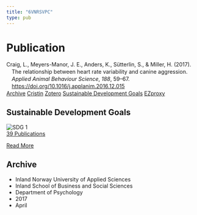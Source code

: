 ```yaml
---
title: "6VNRSVPC"
type: pub
---
```

<h1>Publication</h1>
<article id="csl-bib-container-6VNRSVPC" class="csl-bib-container">
  <div class="csl-bib-body" style="line-height: 1.35; padding-left: 1em; text-indent:-1em;">
  <div class="csl-entry">Craig, L., Meyers-Manor, J. E., Anders, K., S&#xFC;tterlin, S., &amp; Miller, H. (2017). The relationship between heart rate variability and canine aggression. <i>Applied Animal Behaviour Science</i>, <i>188</i>, 59&#x2013;67. <a href="https://doi.org/10.1016/j.applanim.2016.12.015">https://doi.org/10.1016/j.applanim.2016.12.015</a></div>
</div>
  <div class="csl-bib-buttons">
    <a href="#taxonomy-article-6VNRSVPC" class="csl-bib-button">Archive</a>
    <a href alt="Cristin URL" class="csl-bib-button">Cristin</a>
    <a href alt="Zotero URL" class="csl-bib-button">Zotero</a>
    <a href="#sdg-article-6VNRSVPC" class="csl-bib-button">Sustainable Development Goals</a>
    <a href="http://ezproxy.inn.no/login?url=https://doi.org/10.1016/j.applanim.2016.12.015" class="csl-bib-button">EZproxy</a>
  </div>
  <div id="csl-bib-meta-container-6VNRSVPC"></div>
</article>
<div id="csl-bib-meta-6VNRSVPC" class="csl-bib-meta">
  <article id="sdg-article-6VNRSVPC" class="sdg-article">
    <h1>Sustainable Development Goals</h1>
    <div class="sdg-container"><div id="sdg1" class="sdg">
<img src="{{< params subfolder >}}images/sdg/sdg01_en.png" class="image" alt="SDG 1">
<div class="sdg-overlay">
<a href="{{< params subfolder >}}en/archive/?sdg=1#archive" class="sdg-publication-count"><span>39</span> Publications</a>
<p><a href="https://sdgs.un.org/goals/goal1" class="sdg-read-more">Read More</a></p>
</div>
</div></div>
  </article>
  <article id="taxonomy-article-6VNRSVPC" class="taxonomy-article">
    <h1>Archive</h1>
    <ul>
      <li>Inland Norway University of Applied Sciences</li>
      <li>Inland School of Business and Social Sciences</li>
      <li>Department of Psychology</li>
      <li>2017</li>
      <li>April</li>
    </ul>
  </article>
</div>
